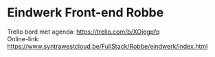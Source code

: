 # Eindwerk Front-end Robbe

Trello bord met agenda: https://trello.com/b/XOjegpfq <br>
Online-link: https://www.syntrawestcloud.be/FullStack/Robbe/eindwerk/index.html
